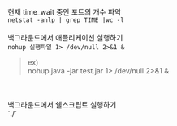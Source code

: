 현재 time_wait 중인 포트의 개수 파악<br>
`netstat -anlp | grep TIME |wc -l`
<br>
<br>
백그라운드에서 애플리케이션 실행하기<br>
`nohup 실행파일 1> /dev/null 2>&1 &`
>ex) <br>
>nohup java -jar test.jar 1> /dev/null 2>&1 &
<br>
<br>
백그라운드에서 쉘스크립트 실행하기<br>
`./`
